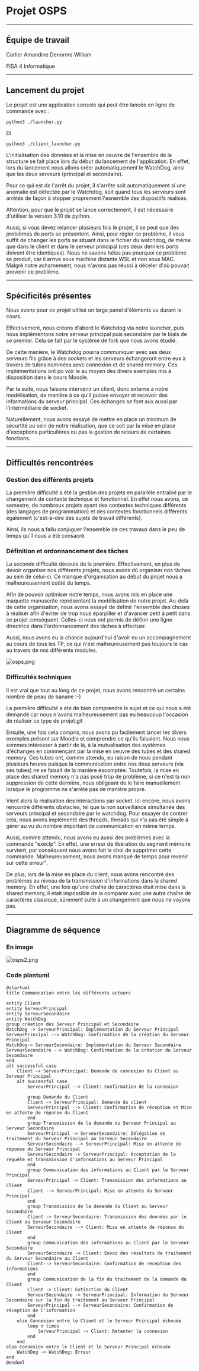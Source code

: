 # Projet OSPS

---
## Équipe de travail

Carlier Amandine
Denorme William

FISA 4 Informatique

---
## Lancement du projet

Le projet est une application console qui peut être lancée en ligne de commande avec : 

    python3 ./launcher.py

Et 

    python3 ./client_launcher.py

L'initialisation des données et la mise en oeuvre de l'ensemble de la structure se fait place lors du début du lancement de l'application. En effet, lors du lancement nous allons créer automatiquement le WatchDog, ainsi que les deux serveurs (principal et secondaire).

Pour ce qui est de l'arrêt du projet, il s'arrête soit automatiquement si une anomalie est détectée par le Watchdog, soit quand tous les serveurs sont arrêtés de façon à stopper proprement l'esnemble des dispositifs réalisés.

Attention, pour que le projet se lance correctement, il est nécessaire d'utiliser la version 3.10 de python.

Aussi, si vous devez relancer plusieurs fois le projet, il se peut que des problèmes de ports se présentent. Ainsi, pour régler ce problème, il vous suffit de changer les ports se situant dans le fichier du watchdog, de même que dans le client et dans le serveur principal (ces deux derniers ports doivent être identiques). Nous ne savons hélas pas pourquoi ce problème se produit, car il arrive sous machine distante WSL et non sous MAC. Malgré notre acharnement, nous n'avons pas réussi à déceler d'où pouvait provenir ce problème.

---
## Spécificités présentes

Nous avons pour ce projet utilisé un large panel d'éléments vu durant le cours.

Effectivement, nous créons d'abord le Watchdog via notre launcher, puis nous implémentons notre serveur principal puis secondaire par le biais de se premier. Cela se fait par le système de fork que nous avons étudié.

De cette manière, le Watchdog pourra communiquer avec ses deux serveurs fils grâce à des sockets et les serveurs échangeront entre eux à travers de tubes nommées aevc connexion et de shared memory. Ces implémentations ont pu voir le au moyen des divers exemples mis à disposition dans le cours Moodle.

Par la suite, nous faisons intervenir un client, donc externe à notre modélisation, de manière à ce qu'il puisse envoyer et recevoir des informations du serveur principal. Ces échanges se font aux aussi par l'intermédiaire de socket.

Naturellement, nous avons essayé de mettre en place un minimum de sécurtité au sein de notre réalisation, que ce soit par la mise en place d'exceptions particulières ou pas la gestion de retours de certaines fonctions.

---
## Difficultés rencontrées

### Gestion des différents projets

La première difficulté a été la gestion des projets en parallèle entraîné par le changement de contexte technique et fonctionnel. En effet nous avons, ce semestre, de nombreux projets ayant des contextes techniques différents (des langages de programmation) et des contextes fonctionnels différents également (c'est-à-dire des sujets de travail différents). 

Ainsi, ils nous a fallu conjuguer l'ensemble de ces travaux dans le peu de temps qu'il nous a été consacré.

### Définition et ordonnancement des tâches

La seconde difficulté découle de la première. Effectivement, en plus de devoir organiser nos différents projets, nous avons dû organiser nos tâches au sein de celui-ci. Ce manque d'organisation au début du projet nous a malheureusement coûté du temps.

Afin de pouvoir optimiser notre temps, nous avons mis en place une maquette manuscrite représentant la modélisation de notre projet. Au-delà de cette organisation, nous avons essayé de définir l'ensemble des choses à réaliser afin d'éviter de trop nous éparpiller et d'avancer petit à petit dans ce projet conséquent. Celles-ci nous ont permis de définir une ligne directrice dans l'ordonnancement des tâches à effectuer.

Aussi, nous avons eu la chance aujourd'hui d'avoir eu un accompagnement au cours de tous les TP, ce qui n'est malheureusement pas toujours le cas au travers de nos différents modules.

![osps.png](osps.png)

### Difficultés techniques

Il est vrai que tout au long de ce projet, nous avons rencontré un certains nombre de peau de banane :-)

La première difficulté a été de bien comprendre le sujet et ce qui nous a été demandé car nous n'avons malheureusement pas eu beaucoup l'occasion de réaliser ce type de projet.git 

Ensuite, une fois cela compris, nous avons pu facilement lancer les divers exemples présent sur Moodle et comprendre ce qu'ils faisaient. Nous nous sommes intéresser à partir de là, à la mutualisation des systèmes d'échanges en commençant par la mise en oeuvre des tubes et des shared memory. Ces tubes ont, comme attendu, eu raison de nous pendant plusieurs heures puisque la communication entre nos deux serveurs (via ses tubes) ne se faisait de la manière escomptée. Toutefois, la mise en place des shared memory n'a pas posé trop de problème, si ce n'est la non suppression de cette dernière, nous obligeant de le faire manuellement lorsque le programme ne s'arrête pas de manière propre.

Vient alors la réalisation des interactions par socket. Ici encore, nous avons rencontré différents obstacles, tel que la non surveillance simultanée des serveurs principal et secondaire par le watchdog. Pour essayer de contrer cela, nous avons implémenté des threads, threads qui n'a pas été simple à gérer au vu du nombre important de communication en même temps.

Aussi, comme attendu, nous avons eu aussi des problèmes avec la commande "execlp". En effet, une erreur de libération du segment mémoire survient, par conséquent nous avons fait le choi de supprimer cette commande. Malheureusement, nous avons manqué de temps pour revenir sur cette erreur".

De plus, lors de la mise en place du client, nous avons rencontré des problèmes au niveau de la transmission d'informations dans la shared memory. En effet, une fois qu'une chaîne de caractères était mise dans la shared memory, il était impossible de la comparer avec une autre chaîne de caractères classique, sûrement suite à un changement que nous ne voyons pas.

---
## Diagramme de séquence

### En image
![osps2.png](osps2.png)

### Code plantuml

```plantuml
@startuml
title Communcation entre les différents acteurs

entity Client
entity ServeurPrincipal
entity ServeurSecondaire
entity WatchDog
group création des Serveur Principal et Secondaire
WatchDog -> ServeurPrincipal: Implémentation du Serveur Principal
ServeurPrincipal --> WatchDog: Confirmation de la création du Serveur Principal
WatchDog-> ServeurSecondaire: Implémentation du Serveur Secondaire
ServeurSecondaire --> WatchDog: Confirmation de la création du Serveur Secondaire
end
alt successful case
    Client -> ServeurPrincipal: Demande de connexion du Client au Serveur Principal
    alt successful case
        ServeurPrincipal --> Client: Confirmation de la connexion
    
        group Demande du Client
        Client -> ServeurPrincipal: Demande du client
        ServeurPrincipal --> Client: Confirmation de réception et Mise en attente de réponse du Client
        end
        group Transmission de la demande du Serveur Principal au Serveur Secondaire
        ServeurPrincipal -> ServeurSecondaire: Délégation de traitement du Serveur Principal au Serveur Secondaire
        ServeurSecondaire --> ServeurPrincipal: Mise en attente de réponse du Serveur Principal
        ServeurSecondaire -> ServeurPrincipal: Acceptation de la requête et transmission d'informations au Serveur Principal
        end
        group Communication des informations au Client par le Serveur Principal
        ServeurPrincipal -> Client: Transmission des informations au Client
        Client --> ServeurPrincipal: Mise en attente du Serveur Principal
        end
        group Transmission de la demande du Client au Serveur Secondaire
        Client -> ServeurSecondaire: Transmission des données par le Client au Serveur Secondaire
        ServeurSecondaire --> Client: Mise en attente de réponse du Client
        end
        group Communication des informations au Client par le Serveur Secondaire
        ServeurSecondaire -> Client: Envoi des résultats de traitement du Serveur Secondaire au Client
        Client--> ServeurSecondaire: Confirmation de réception des informations
        end
        group Communication de la fin du traitement de la demande du Client
        Client -> Client: Extinction du Client
        ServeurSecondaire -> ServeurPrincipal: Information du Serveur Secondaire sur la fin de traitement au Serveur Principal
        ServeurPrincipal --> ServeurSecondaire: Confirmation de réception de l'information
        end
    else Connexion entre le Client et le Serveur Principal échouée
        loop n times
            ServeurPrincipal -> Client: Retenter la connexion
        end
    end
else Connexion entre le Client et le Serveur Principal échouée
    WatchDog -> WatchDog: Erreur
end
@enduml
```